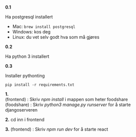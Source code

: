 **0.1**

Ha postgresql installert
 - Mac: ```brew install postgresql```
 - Windows: kos deg
 - Linux: du vet selv godt hva som må gjøres 


**0.2**

Ha python 3 installert


**0.3**

Installer pythonting 

`pip install -r requirements.txt`


**1.** <br>
(frontend) : Skriv _npm install_ i mappen som heter foodshare<br>
(foodshare) : Skriv _python3 manage.py runserver_ for å starte djangoserveren


**2.** cd inn i frontend


**3.** (frontend) : Skriv _npm run dev_ for å starte react
